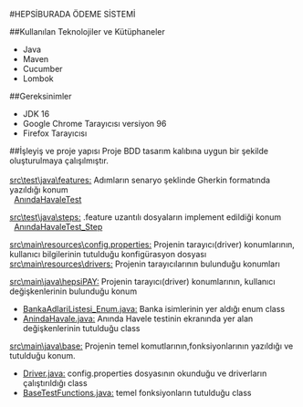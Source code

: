 #HEPSİBURADA ÖDEME SİSTEMİ

##Kullanılan Teknolojiler ve Kütüphaneler

<ul>
<li>Java</li>
<li>Maven</li>
<li>Cucumber</li>
<li>Lombok</li>
</ul>

##Gereksinimler

<ul>
<li>JDK 16</li>
<li>Google Chrome Tarayıcısı versiyon 96</li>
<li>Firefox Tarayıcısı</li>
</ul>

##İşleyiş ve proje yapısı
Proje BDD tasarım kalıbına uygun bir şekilde oluşturulmaya çalışılmıştır.
<br>
<br>
<u><a href="https://github.com/zeynepdinc12/HepsiPAY/blob/master/src/test/java/features"> src\test\java\features:</a></u> Adımların senaryo şeklinde Gherkin formatında yazıldığı konum<br>
&nbsp;&nbsp;<a href="https://github.com/zeynepdinc12/HepsiPAY/blob/master/src/test/java/features/AnindaHavaleTest.feature">AnındaHavaleTest</a>

<u><a href="https://github.com/zeynepdinc12/HepsiPAY/blob/master/src/test/java/steps">src\test\java\steps:</a></u> .feature uzantılı dosyaların implement edildiği konum
<br>
&nbsp;&nbsp;<a href="https://github.com/zeynepdinc12/HepsiPAY/blob/master/src/test/java/steps/AnindaHavaleTest_Step.java">AnındaHavaleTest_Step</a>
<p>
<u><a href="https://github.com/zeynepdinc12/HepsiPAY/blob/master/src/main/resources/config.properties"> src\main\resources\config.properties:</a></u> Projenin tarayıcı(driver) konumlarının, kullanıcı bilgilerinin tutulduğu konfigürasyon dosyası
<br>
<u><a href="https://github.com/zeynepdinc12/HepsiPAY/tree/master/src/main/resources/drivers">src\main\resources\drivers:</a></u> Projenin tarayıcılarının bulunduğu konumları
</p>

<p>
<u>src\main\java\hepsiPAY:</u> Projenin tarayıcı(driver) konumlarının, kullanıcı değişkenlerinin bulunduğu konum
<ul>
<li><u><a href="https://github.com/zeynepdinc12/HepsiPAY/blob/master/src/main/java/hepsiPAY/BankaAdlariListesi_Enum.java">BankaAdlariListesi_Enum.java:</a></u> Banka isimlerinin yer aldığı enum class</li> 
<li><u><a href="https://github.com/zeynepdinc12/HepsiPAY/blob/master/src/main/java/hepsiPAY/AnindaHavale.java">AnindaHavale.java:</a></u> Anında Havele testinin ekranında yer alan değişkenlerinin tutulduğu class</li> 
</ul>
<p>
<u><a href="https://github.com/zeynepdinc12/HepsiPAY/tree/master/src/main/java/base">src\main\java\base:</a></u> Projenin temel komutlarının,fonksiyonlarının yazıldığı ve tutulduğu konum.
<ul>
<li><u><a href="https://github.com/zeynepdinc12/HepsiPAY/blob/master/src/main/java/base/Driver.java">Driver.java:</a></u> config.properties dosyasının okunduğu ve driverların çalıştırıldığı class</li> 
<li><u><a href="https://github.com/zeynepdinc12/HepsiPAY/blob/master/src/main/java/base/BaseTestFunctions.java">BaseTestFunctions.java:</a></u> temel fonksiyonların tutulduğu class</li> 
</ul>
